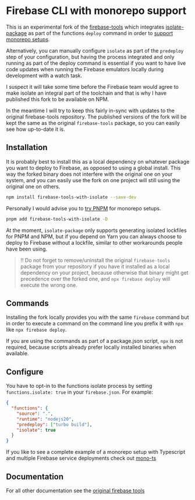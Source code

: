 # Firebase CLI with monorepo support

This is an experimental fork of the [firebase-tools](https://github.com/firebase/firebase-tools) which integrates [isolate-package](https://github.com/0x80/isolate-package/) as part of the functions `deploy` command in order to [support monorepo setups](https://thijs-koerselman.medium.com/deploy-to-firebase-without-the-hacks-e685de39025e).

Alternatively, you can manually configure `isolate` as part of the `predeploy` step of your configuration, but having the process integrated and only running as part of the deploy command is essential if you want to have live code updates when running the Firebase emulators locally during development with a watch task.

I suspect it will take some time before the Firebase team would agree to make isolate an integral part of the toolchain and that is why I have published this fork to be available on NPM.

In the meantime I will try to keep this fairly in-sync with updates to the original firebase-tools repository. The published versions of the fork will be kept the same as the original `firebase-tools` package, so you can easily see how up-to-date it is.

## Installation

It is probably best to install this as a local dependency on whatever package you want to deploy to Firebase, as opposed to using a global install. This way the forked binary does not interfere with the original one on your system, and you can easily use the fork on one project will still using the original one on others.

```bash
npm install firebase-tools-with-isolate --save-dev
```

Personally I would advise you to [try PNPM](https://pnpm.io/feature-comparison) for monorepo setups.

```bash
pnpm add firebase-tools-with-isolate -D
```

At the moment, `isolate-package` only supports generating isolated lockfiles for PNPM and NPM, but if you depend on Yarn you can always choose to deploy to Firebase without a lockfile, similar to other workarounds people have been using.

> !! Do not forget to remove/uninstall the original `firebase-tools` package from your repository if you have it installed as a local dependency on your project, because otherwise that binary might get precedence over the forked one, and `npx firebase deploy` will execute the wrong one.

## Commands

Installing the fork locally provides you with the same `firebase` command but in order to execute a command on the command line you prefix it with `npx` like `npx firebase deploy`.

If you are using the commands as part of a package.json script, `npx` is not required, because scripts already prefer locally installed binaries when available.

## Configure

You have to opt-in to the functions isolate process by setting `functions.isolate: true` in your `firebase.json`. For example:

```json
{
  "functions": {
    "source": ".",
    "runtime": "nodejs20",
    "predeploy": ["turbo build"],
    "isolate": true
  }
}
```

If you like to see a complete example of a monorepo setup with Typescript and multiple Firebase service deployments check out [mono-ts](https://github.com/0x80/mono-ts)

## Documentation

For all other documentation see the [original firebase tools](https://github.com/firebase/firebase-tools)
